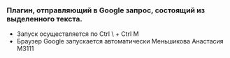 ### Плагин, отправляющий в Google запрос, состоящий из выделенного текста.
- Запуск осуществляется по Ctrl \ + Ctrl M
- Браузер Google запускается автоматически
Меньшикова Анастасия М3111
